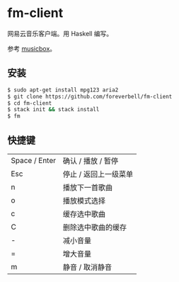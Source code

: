 # fm-client

网易云音乐客户端。用 Haskell 编写。

参考 [musicbox](https://github.com/darknessomi/musicbox)。

## 安装

```bash
$ sudo apt-get install mpg123 aria2
$ git clone https://github.com/foreverbell/fm-client
$ cd fm-client
$ stack init && stack install
$ fm
```

## 快捷键

<table>
	<tr> <td>Space / Enter</td> <td>确认 / 播放 / 暂停</td> </tr>
	<tr> <td>Esc</td> <td>停止 / 返回上一级菜单</td> </tr>
	<tr> <td>n</td> <td>播放下一首歌曲</td> </tr>
	<tr> <td>o</td> <td>播放模式选择</td> </tr>
	<tr> <td>c</td> <td>缓存选中歌曲</td> </tr>
	<tr> <td>C</td> <td>删除选中歌曲的缓存</td> </tr>
	<tr> <td>-</td> <td>减小音量</td> </tr>
	<tr> <td>=</td> <td>增大音量</td> </tr>
	<tr> <td>m</td> <td>静音 / 取消静音</td> </tr>
</table>
